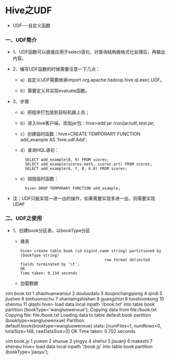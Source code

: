 # Hive之UDF

* UDF---自定义函数

### 一、UDF简介

* 1、UDF函数可以直接应用于select语句，对查询结构做格式化处理后，再输出内容。

* 2、编写UDF函数的时候需要注意一下几点：

    * a）自定义UDF需要继承import org.apache.hadoop.hive.ql.exec.UDF。

    * b）需要定义并实现evaluate函数。


* 3、步骤

    * a）把程序打包放到目标机器上去；

    * b）进入hive客户端，添加jar包：hive>add jar /run/jar/udf_test.jar;

    * c）创建临时函数：hive>CREATE TEMPORARY FUNCTION add_example AS 'hive.udf.Add';

    * d）查询HQL语句：

            SELECT add_example(8, 9) FROM scores;
            SELECT add_example(scores.math, scores.art) FROM scores;
            SELECT add_example(6, 7, 8, 6.8) FROM scores;

    * e）销毁临时函数：
    
            hive> DROP TEMPORARY FUNCTION add_example;
            
* 注：UDF只能实现一进一出的操作，如果需要实现多进一出，则需要实现UDAF


### 二、UDF之使用

* 1、创建book分区表，以bookType分区

   * 建表
   
         hive> create table book (id bigint,name string) partitioned by (bookType string) 
                                              row format delimited fields terminated by '\t';
         OK
         Time taken: 0.134 seconds

   * 加载数据
   
vim book.txt
 1       zhaohuanwansui
 2       douluodalu
 3       doupochangqiong
 4       qindi
 5       jiushen
 6       binhuomochu
 7       shanlaingshishen
 8       guangzhizi
 9       tunshixinkong
 10      shenmu
 11      qlqshi
hive> load data local inpath '/book.txt' into table book partition (bookType='wangluowenxue');
 Copying data from file:/book.txt
 Copying file: file:/book.txt
 Loading data to table default.book partition (booktype=wangluowenxue)
 Partition default.book{booktype=wangluowenxue} stats: [numFiles=1, numRows=0, totalSize=148, rawDataSize=0]
 OK
 Time taken: 0.702 seconds   


vim book.jy
 1       yuwen
 2       shuxue
 3       yingyu
 4       shehui
 5       jisuanji
 6       makeshi
 7       shenwu
hive> load data local inpath '/book.jy' into table book partition (bookType='jiaoyu');
















